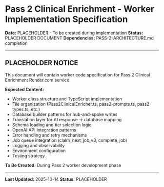 # Pass 2 Clinical Enrichment - Worker Implementation Specification

**Date:** PLACEHOLDER - To be created during implementation
**Status:** PLACEHOLDER DOCUMENT
**Dependencies:** PASS-2-ARCHITECTURE.md completion

---

## PLACEHOLDER NOTICE

This document will contain worker code specification for Pass 2 Clinical Enrichment Render.com service.

**Expected Content:**
- Worker class structure and TypeScript implementation
- File organization (Pass2ClinicalEnricher.ts, pass2-prompts.ts, pass2-types.ts, etc.)
- Database builder patterns for hub-and-spoke writes
- Translation layer for AI response → database mapping
- Schema loading and tier selection logic
- OpenAI API integration patterns
- Error handling and retry mechanisms
- Job queue integration (claim_next_job_v3, complete_job)
- Logging and observability
- Environment configuration
- Testing strategy

**To Be Created:** During Pass 2 worker development phase

---

**Last Updated:** 2025-10-14
**Status:** PLACEHOLDER
